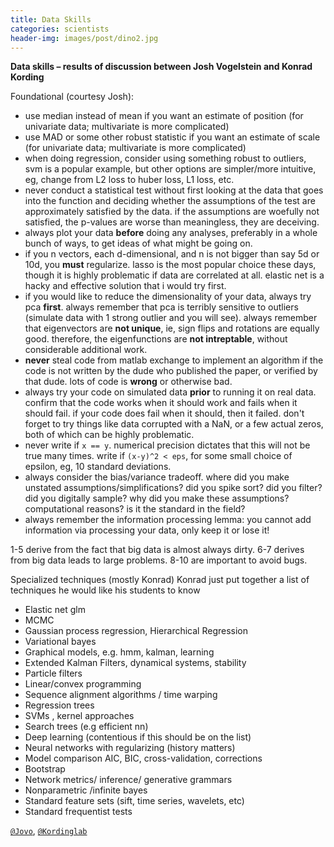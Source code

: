 ```yaml
---
title: Data Skills
categories: scientists
header-img: images/post/dino2.jpg
---
```


**Data skills – results of discussion between Josh Vogelstein and Konrad Kording**

Foundational (courtesy Josh):

  - use median instead of mean if you want an estimate of position (for univariate data; multivariate is more complicated)
  - use MAD or some other robust statistic if you want an estimate of scale (for univariate data; multivariate is more complicated)
  - when doing regression, consider using something robust to outliers, svm is a popular example, but other options are simpler/more intuitive, eg, change from L2 loss to huber loss, L1 loss, etc.
  - never conduct a statistical test without first looking at the data that goes into the function and deciding whether the assumptions of the test are approximately satisfied by the data. if the assumptions are woefully not satisfied, the p-values are worse than meaningless, they are deceiving.
  - always plot your data **before** doing any analyses, preferably in a whole bunch of ways, to get ideas of what might be going on.
  - if you n vectors, each d-dimensional, and n is not bigger than say 5d or 10d, you **must** regularize. lasso is the most popular choice these days, though it is highly problematic if data are correlated at all. elastic net is a hacky and effective solution that i would try first.
  - if you would like to reduce the dimensionality of your data, always try pca **first**. always remember that pca is terribly sensitive to outliers (simulate data with 1 strong outlier and you will see). always remember that eigenvectors are **not unique**, ie, sign flips and rotations are equally good. therefore, the eigenfunctions are **not intreptable**, without considerable additional work.
  - **never** steal code from matlab exchange to implement an algorithm if the code is not written by the dude who published the paper, or verified by that dude. lots of code is **wrong** or otherwise bad.
  - always try your code on simulated data **prior** to running it on real data. confirm that the code works when it should work and fails when it should fail. if your code does fail when it should, then it failed. don't forget to try things like data corrupted with a NaN, or a few actual zeros, both of which can be highly problematic.
  - never write if `x == y`. numerical precision dictates that this will not be true many times. write if `(x-y)^2 < eps`, for some small choice of epsilon, eg, 10 standard deviations.
  - always consider the bias/variance tradeoff. where did you make unstated assumptions/simplifications? did you spike sort? did you filter? did you digitally sample? why did you make these assumptions? computational reasons? is it the standard in the field?
  - always remember the information processing lemma: you cannot add information via processing your data, only keep it or lose it!

1-5 derive from the fact that big data is almost always dirty. 6-7 derives from big data leads to large problems. 8-10 are important to avoid bugs.

Specialized techniques (mostly Konrad) Konrad just put together a list of techniques he would like his students to know

  - Elastic net glm
  - MCMC
  - Gaussian process regression, Hierarchical Regression
  - Variational bayes
  - Graphical models, e.g. hmm, kalman, learning
  - Extended Kalman Filters, dynamical systems, stability
  - Particle filters
  - Linear/convex programming
  - Sequence alignment algorithms / time warping
  - Regression trees
  - SVMs , kernel approaches
  - Search trees (e.g efficient nn)
  - Deep learning (contentious if this should be on the list)
  - Neural networks with regularizing (history matters)
  - Model comparison AIC, BIC, cross-validation, corrections
  - Bootstrap
  - Network metrics/ inference/ generative grammars
  - Nonparametric /infinite bayes
  - Standard feature sets (sift, time series, wavelets, etc)
  - Standard frequentist tests


<i class="fa fa-twitter"></i> [`@Jovo`](https://twitter.com/jovo), [`@Kordinglab`](https://twitter.com/KordingLab)
